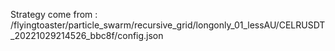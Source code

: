 Strategy come from : /flyingtoaster/particle_swarm/recursive_grid/longonly_01_lessAU/CELRUSDT_20221029214526_bbc8f/config.json